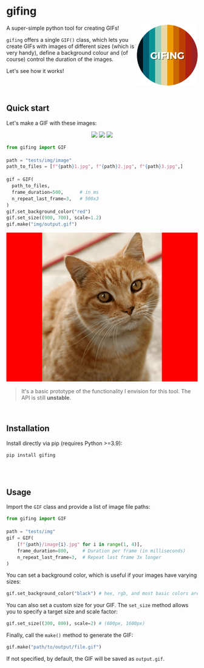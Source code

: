 # gifing

<img src="https://github.com/JosephBARBIERDARNAL/static/blob/main/python-libs/gifing/image.png?raw=true" alt="pypalettes logo" align="right" width="160px"/>

A super-simple python tool for creating GIFs!

`gifing` offers a single `GIF()` class, which lets you create GIFs with images of different sizes (which is very handy), define a background colour and (of course) control the duration of the images.

Let's see how it works!

<br><br>

## Quick start

Let's make a GIF with these images:

<p align="center">
  <img src="https://github.com/y-sunflower/gifing/blob/main/tests/img/image2.jpg?raw=true" width="25%" />
  <img src="https://github.com/y-sunflower/gifing/blob/main/tests/img/image1.jpg?raw=true" width="25%" />
  <img src="https://github.com/y-sunflower/gifing/blob/main/tests/img/image3.jpg?raw=true" width="25%" />
</p>

```python
from gifing import GIF

path = "tests/img/image"
path_to_files = [f"{path}1.jpg", f"{path}2.jpg", f"{path}3.jpg",]

gif = GIF(
  path_to_files,
  frame_duration=500,      # in ms
  n_repeat_last_frame=3,   # 500x3
)
gif.set_background_color("red")
gif.set_size((900, 700), scale=1.2)
gif.make("img/output.gif")
```

![](https://github.com/y-sunflower/gifing/blob/main/img/output.gif?raw=true)

> It's a basic prototype of the functionality I envision for this tool. The API is still **unstable**.

<br>

## Installation

Install directly via pip (requires Python >=3.9):

```bash
pip install gifing
```

<br><br>

## Usage

Import the `GIF` class and provide a list of image file paths:

```python
from gifing import GIF

path = "tests/img"
gif = GIF(
    [f"{path}/image{i}.jpg" for i in range(1, 4)],
    frame_duration=800,     # Duration per frame (in milliseconds)
    n_repeat_last_frame=3,  # Repeat last frame 3x longer
)
```

You can set a background color, which is useful if your images have varying sizes:

```python
gif.set_background_color("black") # hex, rgb, and most basic colors are valid
```

You can also set a custom size for your GIF. The `set_size` method allows you to specify a target size and scale factor:

```python
gif.set_size((300, 800), scale=2) # (600px, 1600px)
```

Finally, call the `make()` method to generate the GIF:

```python
gif.make("path/to/output/file.gif")
```

If not specified, by default, the GIF will be saved as `output.gif`.
